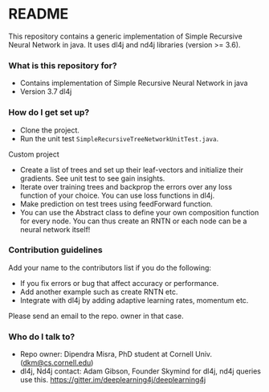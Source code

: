 # README #

This repository contains a generic implementation of Simple Recursive Neural Network in java. It uses dl4j and nd4j libraries (version >= 3.6).

### What is this repository for? ###

* Contains implementation of Simple Recursive Neural Network in java
* Version 3.7 dl4j

### How do I get set up? ###

* Clone the project.
* Run the unit test `SimpleRecursiveTreeNetworkUnitTest.java`.

Custom project
* Create a list of trees and set up their leaf-vectors and 
  initialize their gradients. See unit test to see gain insights.
* Iterate over training trees and backprop the errors over any loss      
  function of your choice. You can use loss functions in dl4j.
* Make prediction on test trees using feedForward function.
* You can use the Abstract class to define your own composition function for 
  every node. You can thus create an RNTN or each node can be a neural network 
  itself!

### Contribution guidelines ###

Add your name to the contributors list if you do the following:

* If you fix errors or bug that affect accuracy or performance.
* Add another example such as create RNTN etc.
* Integrate with dl4j by adding adaptive learning rates, momentum etc. 

Please send an email to the repo. owner in that case.

### Who do I talk to? ###

* Repo owner: Dipendra Misra, PhD student at Cornell Univ. (dkm@cs.cornell.edu)
* dl4j, Nd4j contact: Adam  Gibson, Founder Skymind
  for dl4j, nd4j queries use this.
  https://gitter.im/deeplearning4j/deeplearning4j